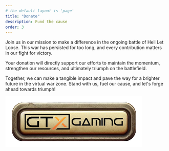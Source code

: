 ```yaml
---
# the default layout is 'page'
title: "Donate"
description: Fund the cause
order: 3
---
```



Join us in our mission to make a difference in the ongoing battle of Hell Let Loose. This war has persisted for too long, and every contribution matters in our fight for victory.

Your donation will directly support our efforts to maintain the momentum, strengthen our resources, and ultimately triumph on the battlefield.

Together, we can make a tangible impact and pave the way for a brighter future in the virtual war zone. Stand with us, fuel our cause, and let's forge ahead towards triumph!

[![GTX Donation](images/gtx_donate.png)](https://www.gtxgaming.co.uk/clientarea/index.php?m=public_pay&hash_id=xKmVrPDYaw5W)
